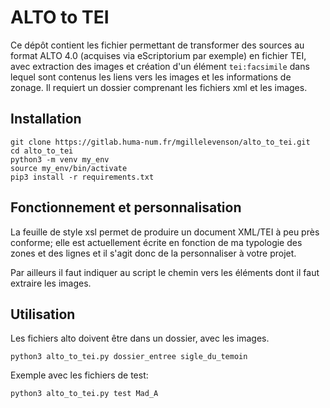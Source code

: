 # ALTO to TEI



Ce dépôt contient les fichier permettant de transformer des sources au format ALTO 4.0 (acquises via
eScriptorium par exemple)
en fichier TEI, avec extraction des images et création d'un élément `tei:facsimile` dans lequel sont
contenus les liens vers les images et les informations de zonage. Il requiert un dossier comprenant les fichiers xml et les images.

## Installation

```
git clone https://gitlab.huma-num.fr/mgillelevenson/alto_to_tei.git
cd alto_to_tei
python3 -m venv my_env
source my_env/bin/activate
pip3 install -r requirements.txt
```

## Fonctionnement et personnalisation

La feuille de style xsl permet de produire un document XML/TEI à peu
près conforme; elle est actuellement écrite en fonction de
ma typologie des zones et des lignes et il s'agit donc de la 
personnaliser à votre projet.

Par ailleurs il faut indiquer au script le chemin vers les éléments dont
il faut extraire les images.

## Utilisation

Les fichiers alto doivent être dans un dossier, avec les images.

`python3 alto_to_tei.py dossier_entree sigle_du_temoin`

Exemple avec les fichiers de test:

`python3 alto_to_tei.py test Mad_A`
